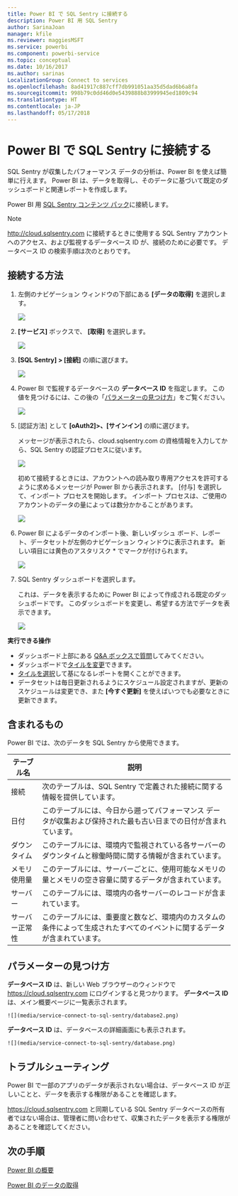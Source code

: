```yaml
---
title: Power BI で SQL Sentry に接続する
description: Power BI 用 SQL Sentry
author: SarinaJoan
manager: kfile
ms.reviewer: maggiesMSFT
ms.service: powerbi
ms.component: powerbi-service
ms.topic: conceptual
ms.date: 10/16/2017
ms.author: sarinas
LocalizationGroup: Connect to services
ms.openlocfilehash: 8ad41917c887cff7db991051aa35d5dad6b6a8fa
ms.sourcegitcommit: 998b79c0dd46d0e5439888b83999945ed1809c94
ms.translationtype: HT
ms.contentlocale: ja-JP
ms.lasthandoff: 05/17/2018
---
```

# <a name="connect-to-sql-sentry-with-power-bi"></a>Power BI で SQL Sentry に接続する
SQL Sentry が収集したパフォーマンス データの分析は、Power BI を使えば簡単に行えます。 Power BI は、データを取得し、そのデータに基づいて既定のダッシュボードと関連レポートを作成します。

Power BI 用 [SQL Sentry コンテンツ パック](https://app.powerbi.com/groups/me/getdata/services/sql-sentry)に接続します。

>[!NOTE]
>http://cloud.sqlsentry.com に接続するときに使用する SQL Sentry アカウントへのアクセス、および監視するデータベース ID が、接続のために必要です。  データベース ID の検索手順は次のとおりです。

## <a name="how-to-connect"></a>接続する方法
1. 左側のナビゲーション ウィンドウの下部にある **[データの取得]** を選択します。
   
   ![](media/service-connect-to-sql-sentry/pbi_getdata.png)
2. **[サービス]** ボックスで、 **[取得]** を選択します。
   
   ![](media/service-connect-to-sql-sentry/pbi_getservices.png) 
3. **[SQL Sentry] \> [接続]** の順に選びます。
   
   ![](media/service-connect-to-sql-sentry/sqlsentry.png)
4. Power BI で監視するデータベースの **データベース ID** を指定します。 この値を見つけるには、この後の「[パラメーターの見つけ方](#FindingParams)」をご覧ください。
   
   ![](media/service-connect-to-sql-sentry/img2400.png)
5. [認証方法] として **[oAuth2]\>、[サインイン]** の順に選びます。
   
   メッセージが表示されたら、cloud.sqlsentry.com の資格情報を入力してから、SQL Sentry の認証プロセスに従います。
   
   ![](media/service-connect-to-sql-sentry/img6400.png)
   
   初めて接続するときには、アカウントへの読み取り専用アクセスを許可するように求めるメッセージが Power BI から表示されます。 [付与] を選択して、インポート プロセスを開始します。  インポート プロセスは、ご使用のアカウントのデータの量によっては数分かかることがあります。
   
   ![](media/service-connect-to-sql-sentry/img7400.png)
6. Power BI によるデータのインポート後、新しいダッシュ ボード、レポート、データセットが左側のナビゲーション ウィンドウに表示されます。 新しい項目には黄色のアスタリスク \* でマークが付けられます。
   
   ![](media/service-connect-to-sql-sentry/img8200.png)
7. SQL Sentry ダッシュボードを選択します。
   
   これは、データを表示するために Power BI によって作成される既定のダッシュボードです。 このダッシュボードを変更し、希望する方法でデータを表示できます。
   
   ![](media/service-connect-to-sql-sentry/img9dashboard800.png)

**実行できる操作**

* ダッシュボード上部にある [Q&A ボックスで質問](power-bi-q-and-a.md)してみてください。
* ダッシュボードで[タイルを変更](service-dashboard-edit-tile.md)できます。
* [タイルを選択](service-dashboard-tiles.md)して基になるレポートを開くことができます。
* データセットは毎日更新されるようにスケジュール設定されますが、更新のスケジュールは変更でき、また **[今すぐ更新]** を使えばいつでも必要なときに更新できます。

## <a name="whats-included"></a>含まれるもの
Power BI では、次のデータを SQL Sentry から使用できます。

| テーブル名 | 説明 |
| --- | --- |
| 接続 |次のテーブルは、SQL Sentry で定義された接続に関する情報を提供しています。 |
| 日付<br /> |このテーブルには、今日から遡ってパフォーマンス データが収集および保持された最も古い日までの日付が含まれています。 |
| ダウンタイム<br /> |このテーブルには、環境内で監視されている各サーバーのダウンタイムと稼働時間に関する情報が含まれています。 |
| メモリ使用量<br /> |このテーブルには、サーバーごとに、使用可能なメモリの量とメモリの空き容量に関するデータが含まれています。<br /> |
| サーバー<br /> |このテーブルには、環境内の各サーバーのレコードが含まれています。 |
| サーバー正常性<br /> |このテーブルには、重要度と数など、環境内のカスタムの条件によって生成されたすべてのイベントに関するデータが含まれています。 |

<a name="FindingParams"></a>

## <a name="finding-parameters"></a>パラメーターの見つけ方
**データベース ID** は、新しい Web ブラウザーのウィンドウで <https://cloud.sqlsentry.com> にログインすると見つかります。  **データベース ID** は、メイン概要ページに一覧表示されます。

    ![](media/service-connect-to-sql-sentry/database2.png)

**データベース ID** は、データベースの詳細画面にも表示されます。

    ![](media/service-connect-to-sql-sentry/database.png)


## <a name="troubleshooting"></a>トラブルシューティング
Power BI で一部のアプリのデータが表示されない場合は、データベース ID が正しいことと、データを表示する権限があることを確認します。 

<https://cloud.sqlsentry.com> と同期している SQL Sentry データベースの所有者ではない場合は、管理者に問い合わせて、収集されたデータを表示する権限があることを確認してください。

## <a name="next-steps"></a>次の手順
[Power BI の概要](service-get-started.md)

[Power BI のデータの取得](service-get-data.md)


